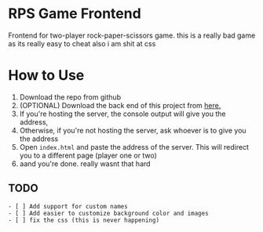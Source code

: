 # RPS Game Frontend
Frontend for two-player rock-paper-scissors game.
this is a really bad game as its really easy to cheat
also i am shit at css
# How to Use
1. Download the repo from github
2. (OPTIONAL) Download the back end of this project from [here.](https://github.com/SkaLiXuR/rps-game-server)
3. If you're hosting the server, the console output will give you the address,
4. Otherwise, if you're not hosting the server, ask whoever is to give you the address
5. Open `index.html` and paste the address of the server. This will redirect you to a different page (player one or two)
6. aand you're done. really wasnt that hard

## TODO
	- [ ] Add support for custom names
    - [ ] Add easier to customize background color and images
    - [ ] fix the css (this is never happening)
